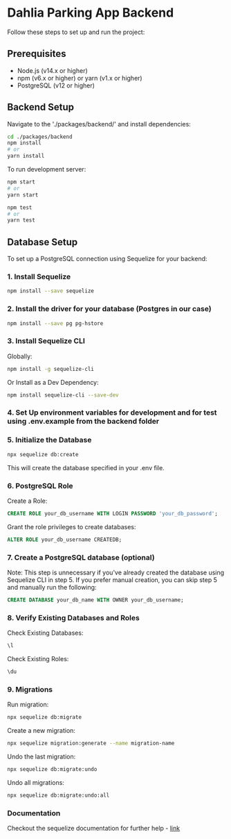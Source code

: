 # Dahlia Parking App Backend

Follow these steps to set up and run the project:

## Prerequisites

- Node.js (v14.x or higher)
- npm (v6.x or higher) or yarn (v1.x or higher)
- PostgreSQL (v12 or higher)

## Backend Setup

Navigate to the './packages/backend/' and install dependencies:

```bash
cd ./packages/backend
npm install
# or
yarn install
```

To run development server:

```bash
npm start
# or
yarn start
```

```bash
npm test
# or
yarn test
```

## Database Setup
To set up a PostgreSQL connection using Sequelize for your backend:

### 1. Install Sequelize

```bash
npm install --save sequelize
```

### 2. Install the driver for your database (Postgres in our case)

```bash
npm install --save pg pg-hstore
```

### 3. Install Sequelize CLI 

Globally:

```bash
npm install -g sequelize-cli
```

Or Install as a Dev Dependency:

```bash
npm install sequelize-cli --save-dev
```

### 4. Set Up environment variables for development and for test using .env.example from the backend folder

### 5. Initialize the Database

```bash
npx sequelize db:create
```
This will create the database specified in your .env file.

### 6. PostgreSQL Role

Create a Role:

```sql
CREATE ROLE your_db_username WITH LOGIN PASSWORD 'your_db_password';
```

Grant the role privileges to create databases:

```sql
ALTER ROLE your_db_username CREATEDB;
```

### 7. Create a PostgreSQL database (optional)

Note: This step is unnecessary if you've already created the database using Sequelize CLI in step 5. If you prefer manual creation, you can skip step 5 and manually run the following:

```sql
CREATE DATABASE your_db_name WITH OWNER your_db_username;
```

### 8. Verify Existing Databases and Roles

Check Existing Databases:
```sql
\l
```
Check Existing Roles:
```sql
\du
```

### 9. Migrations

Run migration:
```bash
npx sequelize db:migrate
```

Create a new migration:
```bash
npx sequelize migration:generate --name migration-name
```

Undo the last migration:
```bash
npx sequelize db:migrate:undo
```

Undo all migrations:
```bash
npx sequelize db:migrate:undo:all
```

### Documentation
Checkout the sequelize documentation for further help - [link](https://sequelize.org/docs/v6/getting-started/)
